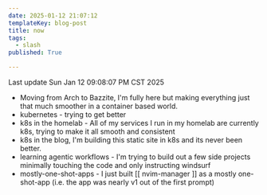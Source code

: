 ```yaml
---
date: 2025-01-12 21:07:12
templateKey: blog-post
title: now
tags:
  - slash
published: True

---
```


Last update Sun Jan 12 09:08:07 PM CST 2025

* Moving from Arch to Bazzite, I'm fully here but making everything just that
  much smoother in a container based world.
* kubernetes - trying to get better
* k8s in the homelab - All of my services I run in my homelab are currently
  k8s, trying to make it all smooth and consistent
* k8s in the blog, I'm building this static site in k8s and its never been
  better.
* learning agentic workflows - I'm trying to build out a few side projects
  minimally touching the code and only instructing windsurf
* mostly-one-shot-apps - I just built [[ nvim-manager ]] as a mostly
  one-shot-app (i.e. the app was nearly v1 out of the first prompt)
